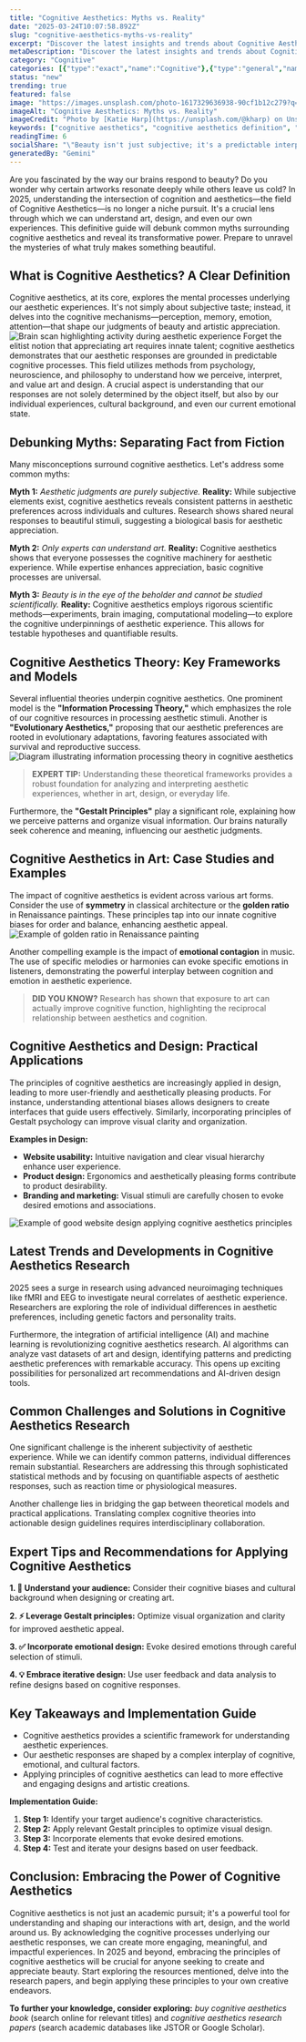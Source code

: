 ```yaml
---
title: "Cognitive Aesthetics: Myths vs. Reality"
date: "2025-03-24T10:07:58.892Z"
slug: "cognitive-aesthetics-myths-vs-reality"
excerpt: "Discover the latest insights and trends about Cognitive Aesthetics. This comprehensive guide covers everything you need to know about Cognitive Aesthetics in 2025."
metaDescription: "Discover the latest insights and trends about Cognitive Aesthetics. This comprehensive guide covers everything you need to know about Cognitive Aesthetics ..."
category: "Cognitive"
categories: [{"type":"exact","name":"Cognitive"},{"type":"general","name":"Art"},{"type":"medium","name":"Art History"},{"type":"specific","name":"Visual Perception"},{"type":"niche","name":"Gestalt Principles"}]
status: "new"
trending: true
featured: false
image: "https://images.unsplash.com/photo-1617329636938-90cf1b12c279?q=85&w=1200&fit=max&fm=webp&auto=compress"
imageAlt: "Cognitive Aesthetics: Myths vs. Reality"
imageCredit: "Photo by [Katie Harp](https://unsplash.com/@kharp) on Unsplash"
keywords: ["cognitive aesthetics", "cognitive aesthetics definition", "what is cognitive aesthetics", "cognitive aesthetics theory", "cognitive aesthetics in art", "cognitive aesthetics and design", "buy cognitive aesthetics book", "cognitive aesthetics research papers", "applications of cognitive aesthetics", "cognitive aesthetics psychology"]
readingTime: 6
socialShare: "\"Beauty isn't just subjective; it's a predictable interplay of our cognitive processes.  Understanding cognitive aesthetics reveals a hidden blueprint for creating truly impactful art and design.\""
generatedBy: "Gemini"
---
```




Are you fascinated by the way our brains respond to beauty? Do you wonder why certain artworks resonate deeply while others leave us cold?  In 2025, understanding the intersection of cognition and aesthetics—the field of Cognitive Aesthetics—is no longer a niche pursuit. It's a crucial lens through which we can understand art, design, and even our own experiences. This definitive guide will debunk common myths surrounding cognitive aesthetics and reveal its transformative power.  Prepare to unravel the mysteries of what truly makes something beautiful.

## What is Cognitive Aesthetics? A Clear Definition

Cognitive aesthetics, at its core, explores the mental processes underlying our aesthetic experiences. It's not simply about subjective taste; instead, it delves into the cognitive mechanisms—perception, memory, emotion, attention—that shape our judgments of beauty and artistic appreciation. ![Brain scan highlighting activity during aesthetic experience](https://images.unsplash.com/photo-1530103043960-ef38714abb15?q=85&w=1200&fit=max&fm=webp&auto=compress)  Forget the elitist notion that appreciating art requires innate talent; cognitive aesthetics demonstrates that our aesthetic responses are grounded in predictable cognitive processes.  This field utilizes methods from psychology, neuroscience, and philosophy to understand how we perceive, interpret, and value art and design.  A crucial aspect is understanding that our responses are not solely determined by the object itself, but also by our individual experiences, cultural background, and even our current emotional state.

## Debunking Myths: Separating Fact from Fiction

Many misconceptions surround cognitive aesthetics. Let's address some common myths:

**Myth 1:** *Aesthetic judgments are purely subjective.*  **Reality:** While subjective elements exist, cognitive aesthetics reveals consistent patterns in aesthetic preferences across individuals and cultures.  Research shows shared neural responses to beautiful stimuli, suggesting a biological basis for aesthetic appreciation.

**Myth 2:** *Only experts can understand art.* **Reality:** Cognitive aesthetics shows that everyone possesses the cognitive machinery for aesthetic experience.  While expertise enhances appreciation, basic cognitive processes are universal.

**Myth 3:** *Beauty is in the eye of the beholder and cannot be studied scientifically.* **Reality:**  Cognitive aesthetics employs rigorous scientific methods—experiments, brain imaging, computational modeling—to explore the cognitive underpinnings of aesthetic experience.  This allows for testable hypotheses and quantifiable results.

## Cognitive Aesthetics Theory: Key Frameworks and Models

Several influential theories underpin cognitive aesthetics.  One prominent model is the **"Information Processing Theory,"** which emphasizes the role of our cognitive resources in processing aesthetic stimuli.  Another is **"Evolutionary Aesthetics,"** proposing that our aesthetic preferences are rooted in evolutionary adaptations, favoring features associated with survival and reproductive success.  ![Diagram illustrating information processing theory in cognitive aesthetics](https://images.unsplash.com/photo-1617329636938-90cf1b12c279?q=85&w=1200&fit=max&fm=webp&auto=compress)

> **EXPERT TIP:** Understanding these theoretical frameworks provides a robust foundation for analyzing and interpreting aesthetic experiences, whether in art, design, or everyday life.

Furthermore, the **"Gestalt Principles"** play a significant role, explaining how we perceive patterns and organize visual information.  Our brains naturally seek coherence and meaning, influencing our aesthetic judgments.

## Cognitive Aesthetics in Art: Case Studies and Examples

The impact of cognitive aesthetics is evident across various art forms. Consider the use of **symmetry** in classical architecture or the **golden ratio** in Renaissance paintings.  These principles tap into our innate cognitive biases for order and balance, enhancing aesthetic appeal. ![Example of golden ratio in Renaissance painting](https://images.unsplash.com/photo-1617330411349-efaf3a908d4b?q=85&w=1200&fit=max&fm=webp&auto=compress)

Another compelling example is the impact of **emotional contagion** in music.  The use of specific melodies or harmonies can evoke specific emotions in listeners, demonstrating the powerful interplay between cognition and emotion in aesthetic experience.

> **DID YOU KNOW?** Research has shown that exposure to art can actually improve cognitive function, highlighting the reciprocal relationship between aesthetics and cognition.

## Cognitive Aesthetics and Design: Practical Applications

The principles of cognitive aesthetics are increasingly applied in design, leading to more user-friendly and aesthetically pleasing products.  For instance, understanding attentional biases allows designers to create interfaces that guide users effectively.  Similarly, incorporating principles of Gestalt psychology can improve visual clarity and organization.

**Examples in Design:**

* **Website usability:**  Intuitive navigation and clear visual hierarchy enhance user experience.
* **Product design:**  Ergonomics and aesthetically pleasing forms contribute to product desirability.
* **Branding and marketing:**  Visual stimuli are carefully chosen to evoke desired emotions and associations.

![Example of good website design applying cognitive aesthetics principles](https://images.unsplash.com/photo-1617330411459-96de54b6cba3?q=85&w=1200&fit=max&fm=webp&auto=compress)

## Latest Trends and Developments in Cognitive Aesthetics Research

2025 sees a surge in research using advanced neuroimaging techniques like fMRI and EEG to investigate neural correlates of aesthetic experience.  Researchers are exploring the role of individual differences in aesthetic preferences, including genetic factors and personality traits.

Furthermore, the integration of artificial intelligence (AI) and machine learning is revolutionizing cognitive aesthetics research.  AI algorithms can analyze vast datasets of art and design, identifying patterns and predicting aesthetic preferences with remarkable accuracy. This opens up exciting possibilities for personalized art recommendations and AI-driven design tools.

## Common Challenges and Solutions in Cognitive Aesthetics Research

One significant challenge is the inherent subjectivity of aesthetic experience.  While we can identify common patterns, individual differences remain substantial.  Researchers are addressing this through sophisticated statistical methods and by focusing on quantifiable aspects of aesthetic responses, such as reaction time or physiological measures.

Another challenge lies in bridging the gap between theoretical models and practical applications.  Translating complex cognitive theories into actionable design guidelines requires interdisciplinary collaboration.

## Expert Tips and Recommendations for Applying Cognitive Aesthetics

**1. 🔑 Understand your audience:** Consider their cognitive biases and cultural background when designing or creating art.

**2. ⚡ Leverage Gestalt principles:**  Optimize visual organization and clarity for improved aesthetic appeal.

**3. ✅ Incorporate emotional design:**  Evoke desired emotions through careful selection of stimuli.

**4. 💡 Embrace iterative design:**  Use user feedback and data analysis to refine designs based on cognitive responses.

## Key Takeaways and Implementation Guide

* Cognitive aesthetics provides a scientific framework for understanding aesthetic experiences.
* Our aesthetic responses are shaped by a complex interplay of cognitive, emotional, and cultural factors.
* Applying principles of cognitive aesthetics can lead to more effective and engaging designs and artistic creations.

**Implementation Guide:**

1. **Step 1:** Identify your target audience's cognitive characteristics.
2. **Step 2:** Apply relevant Gestalt principles to optimize visual design.
3. **Step 3:**  Incorporate elements that evoke desired emotions.
4. **Step 4:**  Test and iterate your designs based on user feedback.

## Conclusion: Embracing the Power of Cognitive Aesthetics

Cognitive aesthetics is not just an academic pursuit; it's a powerful tool for understanding and shaping our interactions with art, design, and the world around us.  By acknowledging the cognitive processes underlying our aesthetic responses, we can create more engaging, meaningful, and impactful experiences.  In 2025 and beyond, embracing the principles of cognitive aesthetics will be crucial for anyone seeking to create and appreciate beauty.  Start exploring the resources mentioned, delve into the research papers, and begin applying these principles to your own creative endeavors.

**To further your knowledge, consider exploring:** *buy cognitive aesthetics book* (search online for relevant titles) and *cognitive aesthetics research papers* (search academic databases like JSTOR or Google Scholar).
